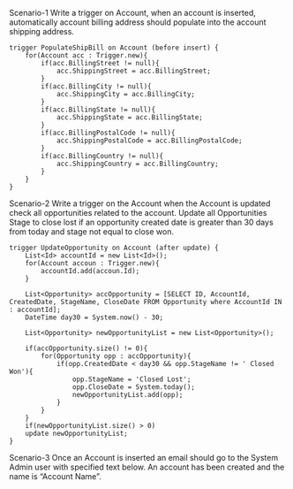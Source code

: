 Scenario-1 Write a trigger on Account, when an account is inserted, automatically account billing address should populate into the account shipping address.
```
trigger PopulateShipBill on Account (before insert) {
    for(Account acc : Trigger.new){
        if(acc.BillingStreet != null){
            acc.ShippingStreet = acc.BillingStreet;
        }
        if(acc.BillingCity != null){
            acc.ShippingCity = acc.BillingCity;
        }
        if(acc.BillingState != null){
            acc.ShippingState = acc.BillingState;
        }
        if(acc.BillingPostalCode != null){
            acc.ShippingPostalCode = acc.BillingPostalCode;
        }
        if(acc.BillingCountry != null){
            acc.ShippingCountry = acc.BillingCountry;
        }
    }
}
```
Scenario-2 Write a trigger on the Account when the Account is updated check all opportunities related to the account. Update all Opportunities Stage to close lost if an opportunity created date is greater than 30 days from today and stage not equal to close won.
```
trigger UpdateOpportunity on Account (after update) {
    List<Id> accountId = new List<Id>();
    for(Account accoun : Trigger.new){
        accountId.add(accoun.Id);
    }
    
    List<Opportunity> accOpportunity = [SELECT ID, AccountId, CreatedDate, StageName, CloseDate FROM Opportunity where AccountId IN : accountId];
    DateTime day30 = System.now() - 30;
    
    List<Opportunity> newOpportunityList = new List<Opportunity>();
    
    if(accOpportunity.size() != 0){
        for(Opportunity opp : accOpportunity){
            if(opp.CreatedDate < day30 && opp.StageName != ' Closed Won'){
                opp.StageName = 'Closed Lost';
                opp.CloseDate = System.today();
                newOpportunityList.add(opp);
            }
        }
    }
    if(newOpportunityList.size() > 0)
    update newOpportunityList;
}
```
Scenario-3 Once an Account is inserted an email should go to the System Admin user with specified text below. An account has been created and the name is “Account Name”.
```

```
